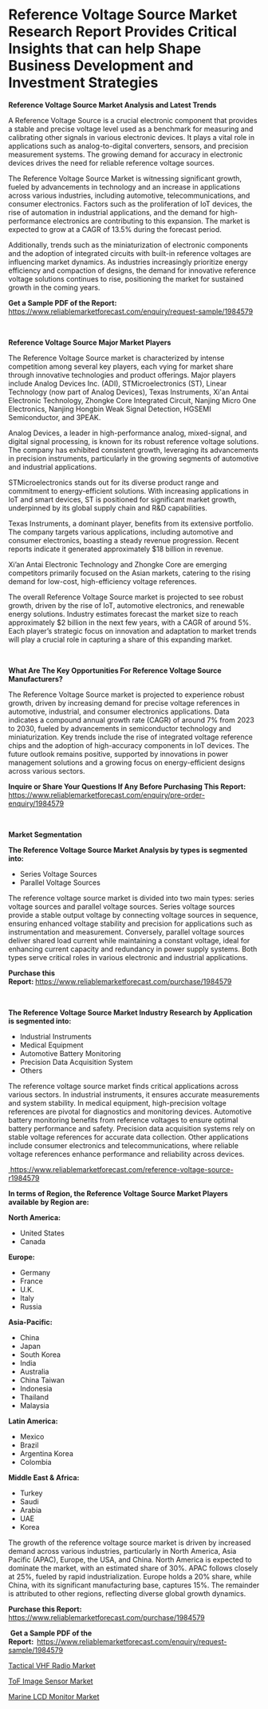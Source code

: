 <p><h1>Reference Voltage Source Market Research Report Provides Critical Insights that can help Shape Business Development and Investment Strategies</h1></p><p><strong>Reference Voltage Source Market Analysis and Latest Trends</strong></p>
<p><p>A Reference Voltage Source is a crucial electronic component that provides a stable and precise voltage level used as a benchmark for measuring and calibrating other signals in various electronic devices. It plays a vital role in applications such as analog-to-digital converters, sensors, and precision measurement systems. The growing demand for accuracy in electronic devices drives the need for reliable reference voltage sources.</p><p>The Reference Voltage Source Market is witnessing significant growth, fueled by advancements in technology and an increase in applications across various industries, including automotive, telecommunications, and consumer electronics. Factors such as the proliferation of IoT devices, the rise of automation in industrial applications, and the demand for high-performance electronics are contributing to this expansion. The market is expected to grow at a CAGR of 13.5% during the forecast period.</p><p>Additionally, trends such as the miniaturization of electronic components and the adoption of integrated circuits with built-in reference voltages are influencing market dynamics. As industries increasingly prioritize energy efficiency and compaction of designs, the demand for innovative reference voltage solutions continues to rise, positioning the market for sustained growth in the coming years.</p></p>
<p><strong>Get a Sample PDF of the Report:&nbsp;</strong> <a href="https://www.reliablemarketforecast.com/enquiry/request-sample/1984579?utm_campaign=1899&utm_medium=2&utm_source=Github&utm_content=ia&utm_term=11022025&utm_id=reference-voltage-source">https://www.reliablemarketforecast.com/enquiry/request-sample/1984579</a></p>
<p>&nbsp;</p>
<p><strong>Reference Voltage Source Major Market Players</strong></p>
<p><p>The Reference Voltage Source market is characterized by intense competition among several key players, each vying for market share through innovative technologies and product offerings. Major players include Analog Devices Inc. (ADI), STMicroelectronics (ST), Linear Technology (now part of Analog Devices), Texas Instruments, Xi'an Antai Electronic Technology, Zhongke Core Integrated Circuit, Nanjing Micro One Electronics, Nanjing Hongbin Weak Signal Detection, HGSEMI Semiconductor, and 3PEAK.</p><p>Analog Devices, a leader in high-performance analog, mixed-signal, and digital signal processing, is known for its robust reference voltage solutions. The company has exhibited consistent growth, leveraging its advancements in precision instruments, particularly in the growing segments of automotive and industrial applications.</p><p>STMicroelectronics stands out for its diverse product range and commitment to energy-efficient solutions. With increasing applications in IoT and smart devices, ST is positioned for significant market growth, underpinned by its global supply chain and R&D capabilities.</p><p>Texas Instruments, a dominant player, benefits from its extensive portfolio. The company targets various applications, including automotive and consumer electronics, boasting a steady revenue progression. Recent reports indicate it generated approximately $18 billion in revenue.</p><p>Xi’an Antai Electronic Technology and Zhongke Core are emerging competitors primarily focused on the Asian markets, catering to the rising demand for low-cost, high-efficiency voltage references.</p><p>The overall Reference Voltage Source market is projected to see robust growth, driven by the rise of IoT, automotive electronics, and renewable energy solutions. Industry estimates forecast the market size to reach approximately $2 billion in the next few years, with a CAGR of around 5%. Each player’s strategic focus on innovation and adaptation to market trends will play a crucial role in capturing a share of this expanding market.</p></p>
<p>&nbsp;</p>
<p><strong>What Are The Key Opportunities For Reference Voltage Source Manufacturers?</strong></p>
<p><p>The Reference Voltage Source market is projected to experience robust growth, driven by increasing demand for precise voltage references in automotive, industrial, and consumer electronics applications. Data indicates a compound annual growth rate (CAGR) of around 7% from 2023 to 2030, fueled by advancements in semiconductor technology and miniaturization. Key trends include the rise of integrated voltage reference chips and the adoption of high-accuracy components in IoT devices. The future outlook remains positive, supported by innovations in power management solutions and a growing focus on energy-efficient designs across various sectors.</p></p>
<p><strong>Inquire or Share Your Questions If Any Before Purchasing This Report:</strong> <a href="https://www.reliablemarketforecast.com/enquiry/pre-order-enquiry/1984579?utm_campaign=1899&utm_medium=2&utm_source=Github&utm_content=ia&utm_term=11022025&utm_id=reference-voltage-source">https://www.reliablemarketforecast.com/enquiry/pre-order-enquiry/1984579</a></p>
<p>&nbsp;</p>
<p><strong>Market Segmentation</strong></p>
<p><strong>The Reference Voltage Source Market Analysis by types is segmented into:</strong></p>
<p><ul><li>Series Voltage Sources</li><li>Parallel Voltage Sources</li></ul></p>
<p><p>The reference voltage source market is divided into two main types: series voltage sources and parallel voltage sources. Series voltage sources provide a stable output voltage by connecting voltage sources in sequence, ensuring enhanced voltage stability and precision for applications such as instrumentation and measurement. Conversely, parallel voltage sources deliver shared load current while maintaining a constant voltage, ideal for enhancing current capacity and redundancy in power supply systems. Both types serve critical roles in various electronic and industrial applications.</p></p>
<p><strong>Purchase this Report:&nbsp;</strong><a href="https://www.reliablemarketforecast.com/purchase/1984579?utm_campaign=1899&utm_medium=2&utm_source=Github&utm_content=ia&utm_term=11022025&utm_id=reference-voltage-source">https://www.reliablemarketforecast.com/purchase/1984579</a></p>
<p>&nbsp;</p>
<p><strong>The Reference Voltage Source Market Industry Research by Application is segmented into:</strong></p>
<p><ul><li>Industrial Instruments</li><li>Medical Equipment</li><li>Automotive Battery Monitoring</li><li>Precision Data Acquisition System</li><li>Others</li></ul></p>
<p><p>The reference voltage source market finds critical applications across various sectors. In industrial instruments, it ensures accurate measurements and system stability. In medical equipment, high-precision voltage references are pivotal for diagnostics and monitoring devices. Automotive battery monitoring benefits from reference voltages to ensure optimal battery performance and safety. Precision data acquisition systems rely on stable voltage references for accurate data collection. Other applications include consumer electronics and telecommunications, where reliable voltage references enhance performance and reliability across devices.</p></p>
<p><a href="https://www.reliablemarketforecast.com/reference-voltage-source-r1984579?utm_campaign=1899&utm_medium=2&utm_source=Github&utm_content=ia&utm_term=11022025&utm_id=reference-voltage-source">&nbsp;https://www.reliablemarketforecast.com/reference-voltage-source-r1984579</a></p>
<p><strong>In terms of Region, the Reference Voltage Source Market Players available by Region are:</strong></p>
<p>
    <p> <strong> North America: </strong>
        <ul>
            <li>United States</li>
            <li>Canada</li>
        </ul>
        </p> 
    <p> <strong> Europe: </strong>
        <ul>
            <li>Germany</li>
            <li>France</li>
            <li>U.K.</li>
            <li>Italy</li>
            <li>Russia</li>
        </ul>
        </p> 
    <p> <strong> Asia-Pacific: </strong>
        <ul>
            <li>China</li>
            <li>Japan</li>
            <li>South Korea</li>
            <li>India</li>
            <li>Australia</li>
            <li>China Taiwan</li>
            <li>Indonesia</li>
            <li>Thailand</li>
            <li>Malaysia</li>
        </ul>
        </p> 
    <p> <strong> Latin America: </strong>
        <ul>
            <li>Mexico</li>
            <li>Brazil</li>
            <li>Argentina Korea</li>
            <li>Colombia</li>
        </ul>
        </p> 
    <p> <strong> Middle East & Africa: </strong>
        <ul>
            <li>Turkey</li>
            <li>Saudi</li>
            <li>Arabia</li>
            <li>UAE</li>
            <li>Korea</li>
        </ul>
    </p>
    </p>
<p><p>The growth of the reference voltage source market is driven by increased demand across various industries, particularly in North America, Asia Pacific (APAC), Europe, the USA, and China. North America is expected to dominate the market, with an estimated share of 30%. APAC follows closely at 25%, fueled by rapid industrialization. Europe holds a 20% share, while China, with its significant manufacturing base, captures 15%. The remainder is attributed to other regions, reflecting diverse global growth dynamics.</p></p>
<p><strong>Purchase this Report: </strong><a href="https://www.reliablemarketforecast.com/purchase/1984579?utm_campaign=1899&utm_medium=2&utm_source=Github&utm_content=ia&utm_term=11022025&utm_id=reference-voltage-source">https://www.reliablemarketforecast.com/purchase/1984579</a></p>
<p>&nbsp;<strong>Get a Sample PDF of the Report:&nbsp;&nbsp;</strong><a href="https://www.reliablemarketforecast.com/enquiry/request-sample/1984579?utm_campaign=1899&utm_medium=2&utm_source=Github&utm_content=ia&utm_term=11022025&utm_id=reference-voltage-source">https://www.reliablemarketforecast.com/enquiry/request-sample/1984579</a></p>
<p><strong></strong></p>
<p><p><a href="https://github.com/tarascondod2/Market-Research-Report-List-1/blob/main/tactical-vhf-radio-market.md?utm_campaign=1899&utm_medium=2&utm_source=Github&utm_content=ia&utm_term=11022025&utm_id=reference-voltage-source">Tactical VHF Radio Market</a></p><p><a href="https://github.com/peggiputra7o/Market-Research-Report-List-1/blob/main/tof-image-sensor-market.md?utm_campaign=1899&utm_medium=2&utm_source=Github&utm_content=ia&utm_term=11022025&utm_id=reference-voltage-source">ToF Image Sensor Market</a></p><p><a href="https://github.com/YashRP12/Market-Research-Report-List-7/blob/main/marine-lcd-monitor-market.md?utm_campaign=1899&utm_medium=2&utm_source=Github&utm_content=ia&utm_term=11022025&utm_id=reference-voltage-source">Marine LCD Monitor Market</a></p></p>